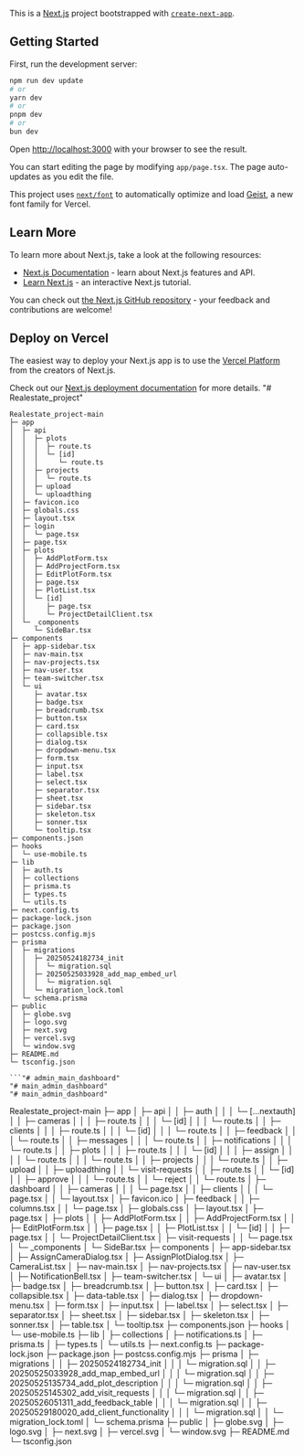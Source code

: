 This is a [Next.js](https://nextjs.org) project bootstrapped with [`create-next-app`](https://nextjs.org/docs/app/api-reference/cli/create-next-app).

## Getting Started

First, run the development server:

```bash
npm run dev update
# or
yarn dev
# or
pnpm dev
# or
bun dev
```

Open [http://localhost:3000](http://localhost:3000) with your browser to see the result.

You can start editing the page by modifying `app/page.tsx`. The page auto-updates as you edit the file.

This project uses [`next/font`](https://nextjs.org/docs/app/building-your-application/optimizing/fonts) to automatically optimize and load [Geist](https://vercel.com/font), a new font family for Vercel.

## Learn More

To learn more about Next.js, take a look at the following resources:

- [Next.js Documentation](https://nextjs.org/docs) - learn about Next.js features and API.
- [Learn Next.js](https://nextjs.org/learn) - an interactive Next.js tutorial.

You can check out [the Next.js GitHub repository](https://github.com/vercel/next.js) - your feedback and contributions are welcome!

## Deploy on Vercel

The easiest way to deploy your Next.js app is to use the [Vercel Platform](https://vercel.com/new?utm_medium=default-template&filter=next.js&utm_source=create-next-app&utm_campaign=create-next-app-readme) from the creators of Next.js.

Check out our [Next.js deployment documentation](https://nextjs.org/docs/app/building-your-application/deploying) for more details.
"# Realestate_project" 

```
Realestate_project-main
├─ app
│  ├─ api
│  │  ├─ plots
│  │  │  ├─ route.ts
│  │  │  └─ [id]
│  │  │     └─ route.ts
│  │  ├─ projects
│  │  │  └─ route.ts
│  │  ├─ upload
│  │  └─ uploadthing
│  ├─ favicon.ico
│  ├─ globals.css
│  ├─ layout.tsx
│  ├─ login
│  │  └─ page.tsx
│  ├─ page.tsx
│  ├─ plots
│  │  ├─ AddPlotForm.tsx
│  │  ├─ AddProjectForm.tsx
│  │  ├─ EditPlotForm.tsx
│  │  ├─ page.tsx
│  │  ├─ PlotList.tsx
│  │  └─ [id]
│  │     ├─ page.tsx
│  │     └─ ProjectDetailClient.tsx
│  └─ _components
│     └─ SideBar.tsx
├─ components
│  ├─ app-sidebar.tsx
│  ├─ nav-main.tsx
│  ├─ nav-projects.tsx
│  ├─ nav-user.tsx
│  ├─ team-switcher.tsx
│  └─ ui
│     ├─ avatar.tsx
│     ├─ badge.tsx
│     ├─ breadcrumb.tsx
│     ├─ button.tsx
│     ├─ card.tsx
│     ├─ collapsible.tsx
│     ├─ dialog.tsx
│     ├─ dropdown-menu.tsx
│     ├─ form.tsx
│     ├─ input.tsx
│     ├─ label.tsx
│     ├─ select.tsx
│     ├─ separator.tsx
│     ├─ sheet.tsx
│     ├─ sidebar.tsx
│     ├─ skeleton.tsx
│     ├─ sonner.tsx
│     └─ tooltip.tsx
├─ components.json
├─ hooks
│  └─ use-mobile.ts
├─ lib
│  ├─ auth.ts
│  ├─ collections
│  ├─ prisma.ts
│  ├─ types.ts
│  └─ utils.ts
├─ next.config.ts
├─ package-lock.json
├─ package.json
├─ postcss.config.mjs
├─ prisma
│  ├─ migrations
│  │  ├─ 20250524182734_init
│  │  │  └─ migration.sql
│  │  ├─ 20250525033928_add_map_embed_url
│  │  │  └─ migration.sql
│  │  └─ migration_lock.toml
│  └─ schema.prisma
├─ public
│  ├─ globe.svg
│  ├─ logo.svg
│  ├─ next.svg
│  ├─ vercel.svg
│  └─ window.svg
├─ README.md
└─ tsconfig.json

```"# admin_main_dashboard" 
"# main_admin_dashboard" 
"# main_admin_dashboard" 

```
Realestate_project-main
├─ app
│  ├─ api
│  │  ├─ auth
│  │  │  └─ [...nextauth]
│  │  ├─ cameras
│  │  │  ├─ route.ts
│  │  │  └─ [id]
│  │  │     └─ route.ts
│  │  ├─ clients
│  │  │  ├─ route.ts
│  │  │  └─ [id]
│  │  │     └─ route.ts
│  │  ├─ feedback
│  │  │  └─ route.ts
│  │  ├─ messages
│  │  │  └─ route.ts
│  │  ├─ notifications
│  │  │  └─ route.ts
│  │  ├─ plots
│  │  │  ├─ route.ts
│  │  │  └─ [id]
│  │  │     ├─ assign
│  │  │     │  └─ route.ts
│  │  │     └─ route.ts
│  │  ├─ projects
│  │  │  └─ route.ts
│  │  ├─ upload
│  │  ├─ uploadthing
│  │  └─ visit-requests
│  │     ├─ route.ts
│  │     └─ [id]
│  │        ├─ approve
│  │        │  └─ route.ts
│  │        └─ reject
│  │           └─ route.ts
│  ├─ dashboard
│  │  ├─ cameras
│  │  │  └─ page.tsx
│  │  ├─ clients
│  │  │  └─ page.tsx
│  │  └─ layout.tsx
│  ├─ favicon.ico
│  ├─ feedback
│  │  ├─ columns.tsx
│  │  └─ page.tsx
│  ├─ globals.css
│  ├─ layout.tsx
│  ├─ page.tsx
│  ├─ plots
│  │  ├─ AddPlotForm.tsx
│  │  ├─ AddProjectForm.tsx
│  │  ├─ EditPlotForm.tsx
│  │  ├─ page.tsx
│  │  ├─ PlotList.tsx
│  │  └─ [id]
│  │     ├─ page.tsx
│  │     └─ ProjectDetailClient.tsx
│  ├─ visit-requests
│  │  └─ page.tsx
│  └─ _components
│     └─ SideBar.tsx
├─ components
│  ├─ app-sidebar.tsx
│  ├─ AssignCameraDialog.tsx
│  ├─ AssignPlotDialog.tsx
│  ├─ CameraList.tsx
│  ├─ nav-main.tsx
│  ├─ nav-projects.tsx
│  ├─ nav-user.tsx
│  ├─ NotificationBell.tsx
│  ├─ team-switcher.tsx
│  └─ ui
│     ├─ avatar.tsx
│     ├─ badge.tsx
│     ├─ breadcrumb.tsx
│     ├─ button.tsx
│     ├─ card.tsx
│     ├─ collapsible.tsx
│     ├─ data-table.tsx
│     ├─ dialog.tsx
│     ├─ dropdown-menu.tsx
│     ├─ form.tsx
│     ├─ input.tsx
│     ├─ label.tsx
│     ├─ select.tsx
│     ├─ separator.tsx
│     ├─ sheet.tsx
│     ├─ sidebar.tsx
│     ├─ skeleton.tsx
│     ├─ sonner.tsx
│     ├─ table.tsx
│     └─ tooltip.tsx
├─ components.json
├─ hooks
│  └─ use-mobile.ts
├─ lib
│  ├─ collections
│  ├─ notifications.ts
│  ├─ prisma.ts
│  ├─ types.ts
│  └─ utils.ts
├─ next.config.ts
├─ package-lock.json
├─ package.json
├─ postcss.config.mjs
├─ prisma
│  ├─ migrations
│  │  ├─ 20250524182734_init
│  │  │  └─ migration.sql
│  │  ├─ 20250525033928_add_map_embed_url
│  │  │  └─ migration.sql
│  │  ├─ 20250525135734_add_plot_description
│  │  │  └─ migration.sql
│  │  ├─ 20250525145302_add_visit_requests
│  │  │  └─ migration.sql
│  │  ├─ 20250526051311_add_feedback_table
│  │  │  └─ migration.sql
│  │  ├─ 20250529180020_add_client_functionality
│  │  │  └─ migration.sql
│  │  └─ migration_lock.toml
│  └─ schema.prisma
├─ public
│  ├─ globe.svg
│  ├─ logo.svg
│  ├─ next.svg
│  ├─ vercel.svg
│  └─ window.svg
├─ README.md
└─ tsconfig.json

```